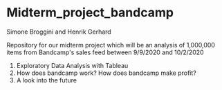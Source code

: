 # Midterm_project_bandcamp

Simone Broggini and Henrik Gerhard

Repository for our midterm project which will be an analysis of 1,000,000 items from Bandcamp's sales feed between 9/9/2020 and 10/2/2020


1. Exploratory Data Analysis with Tableau
2. How does bandcamp work? How does bandcamp make profit?
3. A look into the future
